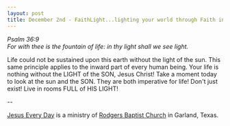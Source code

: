 ```yaml
---
layout: post
title: December 2nd - FaithLight...lighting your world through Faith in the
---
```


_Psalm 36:9  
For with thee is the fountain of life: in thy light shall we see
light._

Life could not be sustained upon this earth without the light of
the sun. This same principle applies to the inward part of every
human being. Your life is nothing without the LIGHT of the SON, Jesus
Christ! Take a moment today to look at the sun and the SON. They are
both imperative for life! Don't just exist! Live in rooms FULL of HIS
LIGHT!

 --

<a href=http://jesuseveryday.net>Jesus Every Day</a> is a ministry of <a href=http://rodgersbaptist.net>Rodgers Baptist Church</a> in Garland, Texas.
